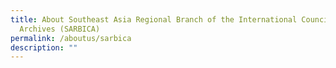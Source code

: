 ```yaml
---
title: About Southeast Asia Regional Branch of the International Council on
  Archives (SARBICA)
permalink: /aboutus/sarbica
description: ""
---
```





